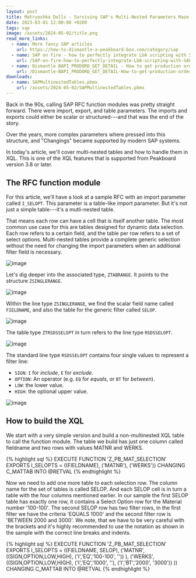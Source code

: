 ```yaml
---
layout: post
title: Matryoshka Dolls - Surviving SAP's Multi-Nested Parameters Maze
date: 2023-03-01 12:00:00 +0200
tags: sap
image: /assets/2024-05-02/title.png
read_more_links:
  - name: More fancy SAP articles
    url: https://how-to-dismantle-a-peakboard-box.com/category/sap
  - name: SAP on fire - how to perfectly integrate LUA scripting with SAP
    url: /SAP-on-fire-how-to-perfectly-integrate-LUA-scripting-with-SAP.html
  - name: Dismantle BAPI_PRODORD_GET_DETAIL - How to get production order details from SAP
    url: /Dismantle-BAPI_PRODORD_GET_DETAIL-How-to-get-production-order-details-from-SAP.html
downloads:
  - name: SAPMultinestedTables.pbmx
    url: /assets/2024-05-02/SAPMultinestedTables.pbmx
---
```

Back in the 90s, calling SAP RFC function modules was pretty straight forward. There were import, export, and table parameters. The imports and exports could either be scalar or structured---and that was the end of the story.

Over the years, more complex parameters where pressed into this structure, and "Changings" became supported by modern SAP systems.

In today's article, we'll cover multi-nested tables and how to handle them in XQL. This is one of the XQL features that is supported from Peakboard version 3.8 or later.
 
## The RFC function module

For this article, we'll have a look at a sample RFC with an import parameter called `I_SELOPT`. This parameter is a table-like import parameter. But it's not just a simple table---it's a mutli-nested table.

That means each row can have a cell that is itself another table. The most common use case for this are tables designed for dynamic data selection. Each row refers to a certain field, and the table per row refers to a set of select options. Multi-nested tables provide a complete generic selection without the need for changing the import parameters when an additional filter field is necessary.

![image](/assets/2024-05-02/010.png)

Let's dig deeper into the associated type, `ZTABRANGE`. It points to the structure `ZSINGLERANGE`.

![image](/assets/2024-05-02/020.png)

Within the line type `ZSINGLERANGE`, we find the scalar field name called `FIELDNAME`, and also the table for the generic filter called `SELOP`.

![image](/assets/2024-05-02/030.png)

The table type `ZTRSDSSELOPT` in turn refers to the line type `RSDSSELOPT`.

![image](/assets/2024-05-02/040.png)

The standard line type `RSDSSELOPT` contains four single values to represent a filter line:
- `SIGN`: `I` for *include*, `E` for *exclude*.
- `OPTION`: An operator (e.g. `EQ` for *equals*, or `BT` for *between*).
- `LOW`: the lower value.
- `HIGH`: the optional upper value.

![image](/assets/2024-05-02/050.png)

## How to build the XQL

We start with a very simple version and build a non-multinested XQL table to call the function module. The table we build has just one column called fieldname and two rows with values MATNR and WERKS.

{% highlight sql %}
EXECUTE FUNCTION 'Z_PB_MAT_SELECTION'
   EXPORTS
      I_SELOPTS = ((FIELDNAME),
         ('MATNR'),
         ('WERKS'))
   CHANGING
      C_MATTAB INTO @RETVAL
{% endhighlight %}

Now we need to add one more table to each selection row. The column name for the set of tables is called SELOP. And each SELOP cell is in turn a table with the four columns mentioned earlier. In our sample the first SELOP table has exactly one row, it contains a Select Option row for the Material number '100-100'. The second SELOP row has two filter rows, in the first filter we have the criteria 'EQUALS 1000' and the second filter row is 'BETWEEN 2000 and 3000'.
We note, that we have to be very careful with the brackets and it's highly recommended to use the notation as shown in the sample with the correct line breaks and indents. 

{% highlight sql %}
EXECUTE FUNCTION 'Z_PB_MAT_SELECTION'
   EXPORTS
      I_SELOPTS = ((FIELDNAME, SELOP),
         ('MATNR', ((SIGN,OPTION,LOW,HIGH), 
                    ('I','EQ','100-100', '')) ),
         ('WERKS', ((SIGN,OPTION,LOW,HIGH), 
                    ('I','EQ','1000', ''), 
                    ('I','BT','2000', '3000')) 
                  ))
   CHANGING
      C_MATTAB INTO @RETVAL
{% endhighlight %}


